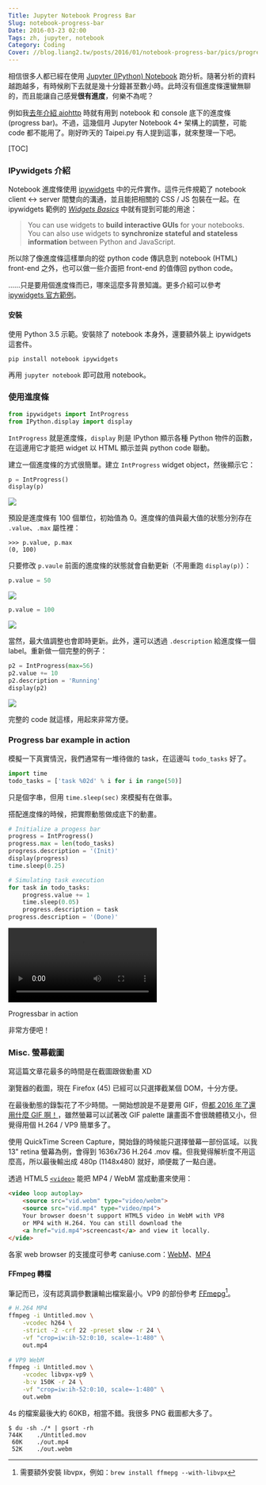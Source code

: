 ```yaml
---
Title: Jupyter Notebook Progress Bar
Slug: notebook-progress-bar
Date: 2016-03-23 02:00
Tags: zh, jupyter, notebook
Category: Coding 
Cover: //blog.liang2.tw/posts/2016/01/notebook-progress-bar/pics/progressbar_demo.webm
---
```


相信很多人都已經在使用 [Jupyter (IPython) Notebook][jupyter] 跑分析。隨著分析的資料越跑越多，有時候刷下去就是幾十分鐘甚至數小時。此時沒有個進度條還蠻無聊的，而且能讓自己感覺**很有進度**，何樂不為呢？

例如我[去年介紹 aiohttp][talk-aiohttp] 時就有用到 notebook 和 console 底下的進度條 (progress bar)。不過，這幾個月 Jupyter Notebook 4+ 架構上的調整，可能 code 都不能用了。剛好昨天的 Taipei.py 有人提到這事，就來整理一下吧。

[jupyter]: https://jupyter.org/
[talk-aiohttp]: https://blog.liang2.tw/play_aiohttp/?full#asyncio-progressbar-cover

[TOC]


### IPywidgets 介紹

Notebook 進度條使用 [ipywidgets] 中的元件實作。這件元件規範了 notebook client <-> server 間雙向的溝通，並且能把相關的 CSS / JS 包裝在一起。在 ipywidgets 範例的 [*Widgets Basics*] 中就有提到可能的用途：

> You can use widgets to **build interactive GUIs** for your notebooks. <br> 
> You can also use widgets to **synchronize stateful and stateless information** between Python and JavaScript.

所以除了像進度條這樣單向的從 python code 傳訊息到 notebook (HTML) front-end 之外，也可以做一些介面把 front-end 的值傳回 python code。

……只是要用個進度條而已，哪來這麼多背景知識。更多介紹可以參考 [ipywidgets 官方範例][ipywidget examples]。

#### 安裝

使用 Python 3.5 示範。安裝除了 notebook 本身外，還要額外裝上 ipywidgets 這套件。

```
pip install notebook ipywidgets
```

再用 `jupyter notebook` 即可啟用 notebook。


### 使用進度條

```python
from ipywidgets import IntProgress
from IPython.display import display
```

`IntProgress` 就是進度條，`display` 則是 IPython 顯示各種 Python 物件的函數，在這邊用它才能把 widget 以 HTML 顯示並與 python code 聯動。

建立一個進度條的方式很簡單。建立 `IntProgress` widget object，然後顯示它：

```python
p = IntProgress()
display(p)
```

<div class="figure">
  <img src="{attach}pics/progressbar_default.png">
</div>

預設是進度條有 100 個單位，初始值為 0。進度條的值與最大值的狀態分別存在 `.value`、`.max` 屬性裡：

```pycon
>>> p.value, p.max
(0, 100)
```

只要修改 `p.vaule` 前面的進度條的狀態就會自動更新（不用重跑 `display(p)`）：

```python
p.value = 50
```

<div class="figure">
  <img src="{attach}pics/progressbar_50.png">
</div>

```python
p.value = 100
```

<div class="figure">
  <img src="{attach}pics/progressbar_100.png">
</div>

當然，最大值調整也會即時更新。此外，還可以透過 `.description` 給進度條一個 label。重新做一個完整的例子：

```python
p2 = IntProgress(max=56)
p2.value += 10
p2.description = 'Running'
display(p2)
```

<div class="figure">
  <img src="{attach}pics/progressbar_full.png">
</div>

完整的 code 就這樣，用起來非常方便。

[ipywidgets]: https://github.com/ipython/ipywidgets
[*Widgets Basics*]: http://nbviewer.jupyter.org/github/ipython/ipywidgets/blob/master/examples/Widget%20Basics.ipynb
[ipywidget examples]: http://nbviewer.jupyter.org/github/ipython/ipywidgets/blob/master/examples/Index.ipynb


### Progress bar example in action

模擬一下真實情況，我們通常有一堆待做的 task，在這邊叫 `todo_tasks` 好了。

```python
import time
todo_tasks = ['task %02d' % i for i in range(50)]
```

只是個字串，但用 `time.sleep(sec)` 來模擬有在做事。

搭配進度條的時候，把實際動態做成底下的動畫。

```python
# Initialize a progess bar
progress = IntProgress()
progress.max = len(todo_tasks)
progress.description = '(Init)'
display(progress)
time.sleep(0.25)

# Simulating task execution
for task in todo_tasks:
    progress.value += 1
    time.sleep(0.05)
    progress.description = task
progress.description = '(Done)'
```

<div class="figure">
  <video loop auto autoplay>
    <source src="{attach}pics/progressbar_demo.webm" type="video/webm">
    <source src="{attach}pics/progressbar_demo.mp4" type="video/mp4">
    Your browser doesn't support HTML5 video in WebM with VP8 or MP4 with H.264. You can still download the <a href="{attach}pics/progressbar_demo.mp4">screencast</a> and view it locally.
  </video>
  <p class="caption center">Progressbar in action</p>
</div>

非常方便吧！



### Misc. 螢幕截圖

寫這篇文章花最多的時間是在截圖跟做動畫 XD

瀏覽器的截圖，現在 Firefox (45) 已經可以只選擇截某個 DOM，十分方便。

在最後動態的錄製花了不少時間。一開始想說是不是要用 GIF，但[都 2016 年了還用什麼 GIF 啊！](http://blog.imgur.com/2014/10/09/introducing-gifv/)，雖然螢幕可以試著改 GIF palette 讓畫面不會很醜體積又小，但覺得用個 H.264 / VP9 簡單多了。

使用 QuickTime Screen Capture，開始錄的時候能只選擇螢幕一部份區域。以我 13" retina 螢幕為例，會得到 1636x736 H.264 .mov 檔。但我覺得解析度不用這麼高，所以最後輸出成 480p (1148x480)  就好，順便裁了一點白邊。

透過 HTML5 [`<video>`][html5-video] 能把 MP4 / WebM 當成動畫來使用：

```html
<video loop autoplay>
    <source src="vid.webm" type="video/webm">
    <source src="vid.mp4" type="video/mp4">
    Your browser doesn't support HTML5 video in WebM with VP8
    or MP4 with H.264. You can still download the 
    <a href="vid.mp4">screencast</a> and view it locally.
</vide>
```

各家 web browser 的支援度可參考 caniuse.com：[WebM](http://caniuse.com/#feat=webm)、[MP4](http://caniuse.com/#feat=mpeg4)

#### FFmpeg 轉檔

筆記而已，沒有認真調參數讓輸出檔案最小。VP9 的部份參考 [FFmepg][ffmpeg vp9][^1]。

[^1]: 需要額外安裝 libvpx，例如：`brew install ffmepg --with-libvpx`


```bash
# H.264 MP4
ffmpeg -i Untitled.mov \
    -vcodec h264 \
    -strict -2 -crf 22 -preset slow -r 24 \
    -vf "crop=iw:ih-52:0:10, scale=-1:480" \
    out.mp4
    
# VP9 WebM
ffmpeg -i Untitled.mov \
    -vcodec libvpx-vp9 \
    -b:v 150K -r 24 \
    -vf "crop=iw:ih-52:0:10, scale=-1:480" \
    out.webm
``` 

4s 的檔案最後大約 60KB，相當不錯。我很多 PNG 截圖都大多了。

```console
$ du -sh ./* | gsort -rh
744K	./Untitled.mov
 60K	./out.mp4
 52K	./out.webm
```


[html5-video]: https://developer.mozilla.org/en-US/docs/Web/HTML/Element/video
[ffmpeg vp9]: https://trac.ffmpeg.org/wiki/Encode/VP9

